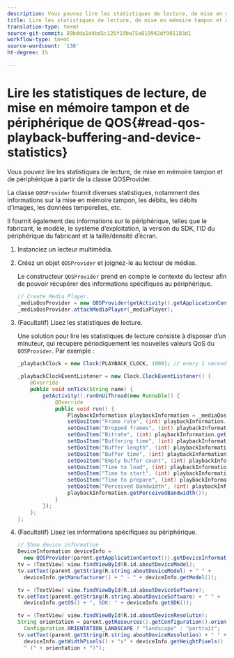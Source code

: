 ```yaml
---
description: Vous pouvez lire les statistiques de lecture, de mise en mémoire tampon et de périphérique à partir de la classe QOSProvider.
title: Lire les statistiques de lecture, de mise en mémoire tampon et de périphérique de QOS
translation-type: tm+mt
source-git-commit: 89bdda1d4bd5c126f19ba75a819942df901183d1
workflow-type: tm+mt
source-wordcount: '138'
ht-degree: 1%

---
```



# Lire les statistiques de lecture, de mise en mémoire tampon et de périphérique de QOS{#read-qos-playback-buffering-and-device-statistics}

Vous pouvez lire les statistiques de lecture, de mise en mémoire tampon et de périphérique à partir de la classe QOSProvider.

La classe `QOSProvider` fournit diverses statistiques, notamment des informations sur la mise en mémoire tampon, les débits, les débits d&#39;images, les données temporelles, etc.

Il fournit également des informations sur le périphérique, telles que le fabricant, le modèle, le système d’exploitation, la version du SDK, l’ID du périphérique du fabricant et la taille/densité d’écran.

1. Instanciez un lecteur multimédia.
1. Créez un objet `QOSProvider` et joignez-le au lecteur de médias.

   Le constructeur `QOSProvider` prend en compte le contexte du lecteur afin de pouvoir récupérer des informations spécifiques au périphérique.

   ```java
   // Create Media Player. 
   _mediaQosProvider = new QOSProvider(getActivity().getApplicationContext()); 
   _mediaQosProvider.attachMediaPlayer(_mediaPlayer);
   ```

1. (Facultatif) Lisez les statistiques de lecture.

   Une solution pour lire les statistiques de lecture consiste à disposer d’un minuteur, qui récupère périodiquement les nouvelles valeurs QoS du `QOSProvider`. Par exemple :

   ```java
   _playbackClock = new Clock(PLAYBACK_CLOCK, 1000); // every 1 second 
   
   _playbackClockEventListener = new Clock.ClockEventListener() { 
       @Override 
       public void onTick(String name) { 
           getActivity().runOnUiThread(new Runnable() { 
               @Override 
               public void run() { 
                   PlaybackInformation playbackInformation = _mediaQosProvider.getPlaybackInformation();  
                   setQosItem("Frame rate", (int) playbackInformation.getFrameRate());  
                   setQosItem("Dropped frames", (int) playbackInformation.getDroppedFrameCount()); 
                   setQosItem("Bitrate", (int) playbackInformation.getBitrate()); 
                   setQosItem("Buffering time", (int) playbackInformation.getBufferingTime());  
                   setQosItem("Buffer length", (int) playbackInformation.getBufferLength());  
                   setQosItem("Buffer time", (int) playbackInformation.getBufferTime());  
                   setQosItem("Empty buffer count", (int) playbackInformation.getEmptyBufferCount());  
                   setQosItem("Time to load", (int) playbackInformation.getTimeToLoad());  
                   setQosItem("Time to start", (int) playbackInformation.getTimeToStart()); 
                   setQosItem("Time to prepare", (int) playbackInformation.getTimeToPrepare()); 
                   setQosItem("Perceived Bandwidth", (int) playbackInformation.getPerceivedBandwidth());   
                   playbackInformation.getPerceivedBandwidth()); 
               } 
           }); 
       }; 
   }; 
   ```

1. (Facultatif) Lisez les informations spécifiques au périphérique.

   ```java
   // Show device information 
   DeviceInformation deviceInfo =  
     new QOSProvider(parent.getApplicationContext()).getDeviceInformation(); 
   tv = (TextView) view.findViewById(R.id.aboutDeviceModel); 
   tv.setText(parent.getString(R.string.aboutDeviceModel) + " " +  
     deviceInfo.getManufacturer() + " - " + deviceInfo.getModel()); 
   
   tv = (TextView) view.findViewById(R.id.aboutDeviceSoftware); 
   tv.setText(parent.getString(R.string.aboutDeviceSoftware) + " " +  
     deviceInfo.getOS() + ", SDK: " + deviceInfo.getSDK()); 
   
   tv = (TextView) view.findViewById(R.id.aboutDeviceResolutin); 
   String orientation = parent.getResources().getConfiguration().orientation ==  
     Configuration.ORIENTATION_LANDSCAPE ? "landscape" : "portrait"; 
   tv.setText(parent.getString(R.string.aboutDeviceResolution) + " " +  
     deviceInfo.getWidthPixels() + "x" + deviceInfo.getHeightPixels() +  
     " (" + orientation + ")"); 
   ```

